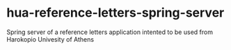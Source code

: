 # hua-reference-letters-spring-server
Spring server of a reference letters application intented to be used from Harokopio Univesity of Athens
